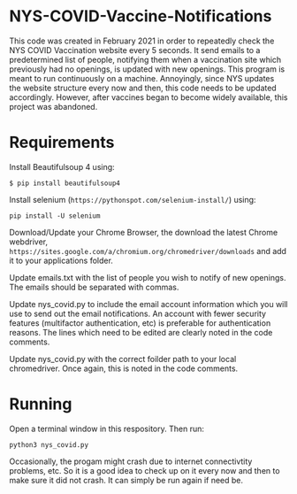 # NYS-COVID-Vaccine-Notifications
This code was created in February 2021 in order to repeatedly check the NYS COVID Vaccination website every 5 seconds. It send emails to a predetermined list of people, notifying them when a vaccination site which previously had no openings, is updated with new openings. This program is meant to run continuously on a machine. Annoyingly, since NYS updates the website structure every now and then, this code needs to be updated accordingly. However, after vaccines began to become widely available, this project was abandoned.

# Requirements
Install Beautifulsoup 4 using:
```
$ pip install beautifulsoup4
```
Install selenium (```https://pythonspot.com/selenium-install/```) using:
```
pip install -U selenium
```
Download/Update your Chrome Browser, the download the latest Chrome webdriver, ```https://sites.google.com/a/chromium.org/chromedriver/downloads``` and add it to your applications folder.

Update emails.txt with the list of people you wish to notify of new openings. The emails should be separated with commas. 

Update nys_covid.py to include the email account information which you will use to send out the email notifications. An account with fewer security features (multifactor authentication, etc) is preferable for authentication reasons. The lines which need to be edited are clearly noted in the code comments. 

Update nys_covid.py with the correct foilder path to your local chromedriver. Once again, this is noted in the code comments. 

# Running
Open a terminal window in this respository. Then run:
```
python3 nys_covid.py
```
Occasionally, the progam might crash due to internet connectivtity problems, etc. So it is a good idea to check up on it every now and then to make sure it did not crash. It can simply be run again if need be. 
